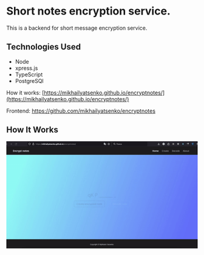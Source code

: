 # Short notes encryption service.

This is a backend for short message encryption service. 


## Technologies Used
- Node
- xpress.js
- TypeScript
- PostgreSQl

How it works: [https://mikhailyatsenko.github.io/encryptnotes/](https://mikhailyatsenko.github.io/encryptnotes/)

Frontend: https://github.com/mikhailyatsenko/encryptnotes

## How It Works
<img src="https://raw.githubusercontent.com/mikhailyatsenko/mikhailyatsenko/main/img/encrypt.gif" alt="bvg-gif" width="600"/>
